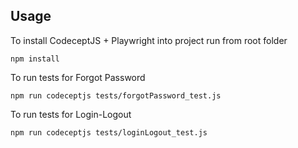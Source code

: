 
## Usage

To install CodeceptJS + Playwright into project run from root folder

```
npm install
```
To run tests for Forgot Password

```
npm run codeceptjs tests/forgotPassword_test.js
```

To run tests for Login-Logout

```
npm run codeceptjs tests/loginLogout_test.js   
```
